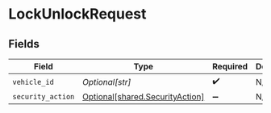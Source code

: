 # LockUnlockRequest


## Fields

| Field                                                                        | Type                                                                         | Required                                                                     | Description                                                                  |
| ---------------------------------------------------------------------------- | ---------------------------------------------------------------------------- | ---------------------------------------------------------------------------- | ---------------------------------------------------------------------------- |
| `vehicle_id`                                                                 | *Optional[str]*                                                              | :heavy_check_mark:                                                           | N/A                                                                          |
| `security_action`                                                            | [Optional[shared.SecurityAction]](undefined/models/shared/securityaction.md) | :heavy_minus_sign:                                                           | N/A                                                                          |
